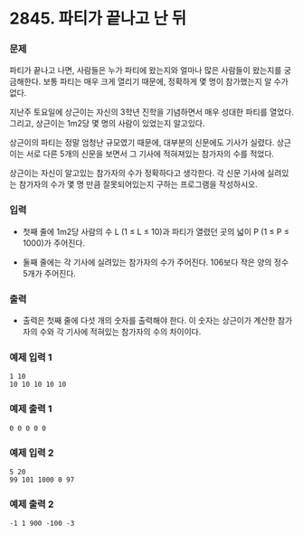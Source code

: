 # 2845. 파티가 끝나고 난 뒤

### 문제
파티가 끝나고 나면, 사람들은 누가 파티에 왔는지와 얼마나 많은 사람들이 왔는지를 궁금해한다. 보통 파티는 매우 크게 열리기 때문에, 정확하게 몇 명이 참가했는지 알 수가 없다.

지난주 토요일에 상근이는 자신의 3학년 진학을 기념하면서 매우 성대한 파티를 열었다. 그리고, 상근이는 1m2당 몇 명의 사람이 있었는지 알고있다.

상근이의 파티는 정말 엄청난 규모였기 때문에, 대부분의 신문에도 기사가 실렸다. 상근이는 서로 다른 5개의 신문을 보면서 그 기사에 적혀져있는 참가자의 수를 적었다.

상근이는 자신이 알고있는 참가자의 수가 정확하다고 생각한다. 각 신문 기사에 실려있는 참가자의 수가 몇 명 만큼 잘못되어있는지 구하는 프로그램을 작성하시오.

### 입력
- 첫째 줄에 1m2당 사람의 수 L (1 ≤ L ≤ 10)과 파티가 열렸던 곳의 넓이 P (1 ≤ P ≤ 1000)가 주어진다.

- 둘째 줄에는 각 기사에 실려있는 참가자의 수가 주어진다. 106보다 작은 양의 정수 5개가 주어진다.

### 출력
- 출력은 첫째 줄에 다섯 개의 숫자를 출력해야 한다. 이 숫자는 상근이가 계산한 참가자의 수와  각 기사에 적혀있는 참가자의 수의 차이이다.

### 예제 입력 1 
```
1 10
10 10 10 10 10
```
### 예제 출력 1 
```
0 0 0 0 0
```
### 예제 입력 2 
```
5 20
99 101 1000 0 97
```
### 예제 출력 2 
```
-1 1 900 -100 -3
```
